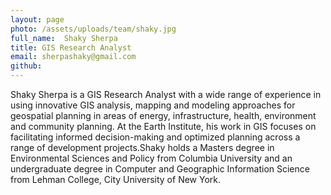 ```yaml
---
layout: page
photo: /assets/uploads/team/shaky.jpg
full_name:  Shaky Sherpa
title: GIS Research Analyst
email: sherpashaky@gmail.com
github: 
---
```

Shaky Sherpa is a GIS Research Analyst  with a wide range of experience in using innovative GIS analysis, mapping and modeling approaches for geospatial planning in areas of energy, infrastructure, health, environment and community planning. At the Earth Institute, his work in GIS focuses on facilitating informed decision-making and optimized planning across a range of development projects.Shaky holds a Masters degree in Environmental Sciences and Policy from Columbia University and an undergraduate degree in   Computer and Geographic Information Science from Lehman College, City University of New York. 
